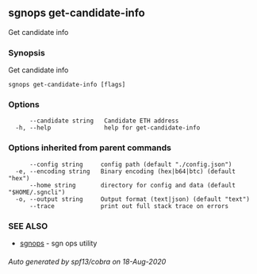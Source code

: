 ## sgnops get-candidate-info

Get candidate info

### Synopsis

Get candidate info

```
sgnops get-candidate-info [flags]
```

### Options

```
      --candidate string   Candidate ETH address
  -h, --help               help for get-candidate-info
```

### Options inherited from parent commands

```
      --config string     config path (default "./config.json")
  -e, --encoding string   Binary encoding (hex|b64|btc) (default "hex")
      --home string       directory for config and data (default "$HOME/.sgncli")
  -o, --output string     Output format (text|json) (default "text")
      --trace             print out full stack trace on errors
```

### SEE ALSO

* [sgnops](sgnops.md)	 - sgn ops utility

###### Auto generated by spf13/cobra on 18-Aug-2020
